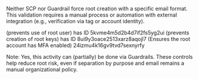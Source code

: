 Neither SCP nor Guardrail force root creation with a specific email format.
This validation requires a manual process or automation with external integration (e.g., verification via tag or account identity).

(prevents use of root user) has ID 5kvme4m5d2b4d7if2fs5yg2ui
(prevents creation of root keys) has ID 8ui9y3oace2513xarz8aqojl7
(Ensures the root account has MFA enabled) 24izmu4k16gv9tvd7sexnyrfy

Note: Yes, this activity can (partially) be done via Guardrails.
These controls help reduce root risk, even if separation by purpose and email remains a manual organizational policy.